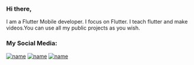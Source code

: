 ### Hi there,

I am a Flutter Mobile developer. I focus on Flutter. I teach flutter and make videos.You can use all my public projects as you wish.

### My Social Media:

[![name](http://ahmetbalkan.com.tr/linkedin1.png)](https://www.linkedin.com/in/ahmet-refik-balkan-8a7ba5164/)
[![name](http://ahmetbalkan.com.tr/mail1.png)](mailto:mail@ahmetbalkan.com.tr)
[![name](http://ahmetbalkan.com.tr/www1.png)](http://www.ahmetbalkan.com.tr)

